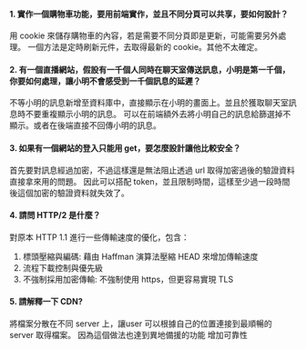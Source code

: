 #### 1. 實作一個購物車功能，要用前端實作，並且不同分頁可以共享，要如何設計？
用 cookie 來儲存購物車的內容，若是需要不同分頁即是更新，可能需要另外處理。
一個方法是定時刷新元件，去取得最新的 cookie。其他不太確定。
#### 2. 有一個直播網站，假設有一千個人同時在聊天室傳送訊息，小明是第一千個，你要如何處理，讓小明不會感受到一千個訊息的延遲？
不等小明的訊息新增至資料庫中，直接顯示在小明的畫面上。並且於獲取聊天室訊息時不要重複顯示小明的訊息。
可以在前端額外去將小明自己的訊息給篩選掉不顯示。或者在後端直接不回傳小明的訊息。
#### 3. 如果有一個網站的登入只能用 get，要怎麼設計讓他比較安全？
首先要對訊息經過加密，不過這樣還是無法阻止透過 url 取得加密過後的驗證資料直接拿來用的問題。
因此可以搭配 token，並且限制時間，這樣至少過一段時間後這個加密的驗證資料就失效了。


#### 4. 請問 HTTP/2 是什麼？
對原本 HTTP 1.1 進行一些傳輸速度的優化，包含：
1. 標頭壓縮與編碼: 藉由 Haffman 演算法壓縮 HEAD 來增加傳輸速度
1. 流程下載控制與優先級
1. 不強制採用加密傳輸: 不強制使用 https，但更容易實現 TLS

#### 5. 請解釋一下 CDN?
將檔案分散在不同 server 上，讓user 可以根據自己的位置連接到最順暢的 server 取得檔案。
因為這個做法也達到異地備援的功能 增加可靠性
